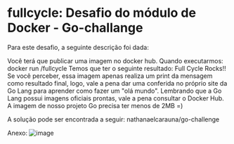 # fullcycle: Desafio do módulo de Docker - Go-challange

Para este desafio, a seguinte descrição foi dada:

  Você terá que publicar uma imagem no docker hub. Quando executarmos:
  docker run <seu-user>/fullcycle
  Temos que ter o seguinte resultado: Full Cycle Rocks!!
  Se você perceber, essa imagem apenas realiza um print da mensagem como resultado final, logo, vale a pena dar uma conferida no próprio site da Go Lang para aprender como fazer um "olá mundo".
  Lembrando que a Go Lang possui imagens oficiais prontas, vale a pena consultar o Docker Hub.
  A imagem de nosso projeto Go precisa ter menos de 2MB =)

A solução pode ser encontrada a seguir: <a hrf="https://hub.docker.com/repository/docker/nathanaelcarauna/go-challenge/general">nathanaelcarauna/go-challenge</a>

Anexo:
![image](https://github.com/NathanaelCarauna/fullcycle-docker-go-challange/assets/51246457/8328c004-590e-4879-b64d-c6c8793b1b25)

